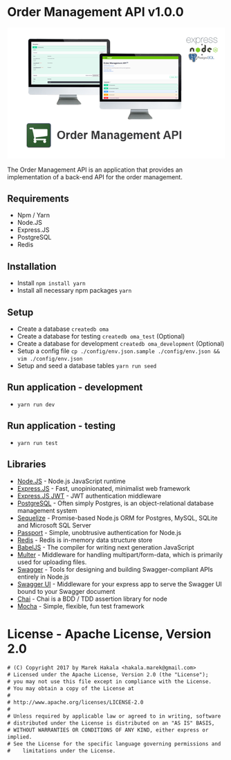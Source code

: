 
# Order Management API v1.0.0

![OrderManagementAPI logo](images/ordermanagementapi.png)

The Order Management API is an application that provides an implementation of a back-end API for the order management.

## Requirements

* Npm / Yarn
* Node.JS
* Express.JS
* PostgreSQL
* Redis

## Installation

* Install `npm install yarn`
* Install all necessary npm packages `yarn`

## Setup

* Create a database `createdb oma`
* Create a database for testing `createdb oma_test` (Optional)
* Create a database for development `createdb oma_development` (Optional)
* Setup a config file `cp ./config/env.json.sample ./config/env.json && vim ./config/env.json`
* Setup and seed a database tables `yarn run seed`

## Run application - development

* `yarn run dev`

## Run application - testing

* `yarn run test`

## Libraries

 * [Node.JS](https://nodejs.org/en/) - Node.js JavaScript runtime
 * [Express.JS](http://expressjs.com/) - Fast, unopinionated, minimalist web framework
 * [Express.JS JWT](https://github.com/auth0/express-jwt) - JWT authentication middleware
 * [PostgreSQL](https://www.postgresql.org/) - Often simply Postgres, is an object-relational database management system
 * [Sequelize](http://docs.sequelizejs.com/) - Promise-based Node.js ORM for Postgres, MySQL, SQLite and Microsoft SQL Server
 * [Passport](http://passportjs.org/) - Simple, unobtrusive authentication for Node.js
 * [Redis](https://redis.io/) - Redis is in-memory data structure store
 * [BabelJS](https://babeljs.io/) - The compiler for writing next generation JavaScript
 * [Multer](https://github.com/expressjs/multer) - Middleware for handling multipart/form-data, which is primarily used for uploading files.
 * [Swagger](https://swagger.io/) - Tools for designing and building Swagger-compliant APIs entirely in Node.js
 * [Swagger UI](https://swagger.io/swagger-ui/) - Middleware for your express app to serve the Swagger UI bound to your Swagger document
 * [Chai](http://chaijs.com/) - Chai is a BDD / TDD assertion library for node
 * [Mocha](https://mochajs.org/) - Simple, flexible, fun test framework

# License - Apache License, Version 2.0

```
# (C) Copyright 2017 by Marek Hakala <hakala.marek@gmail.com>
# Licensed under the Apache License, Version 2.0 (the "License");
# you may not use this file except in compliance with the License.
# You may obtain a copy of the License at
#
# http://www.apache.org/licenses/LICENSE-2.0
#
# Unless required by applicable law or agreed to in writing, software
# distributed under the License is distributed on an "AS IS" BASIS,
# WITHOUT WARRANTIES OR CONDITIONS OF ANY KIND, either express or implied.
# See the License for the specific language governing permissions and
#    limitations under the License.
```
